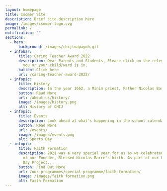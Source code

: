 ```yaml
---
layout: homepage
title: Isomer Site
description: Brief site description here
image: /images/isomer-logo.svg
permalink: /
notification: ""
sections:
  - hero:
      background: /images/chijtoapayoh.gif
  - infobar:
      title: Caring Teacher Award 2022
      description: Dear Parents and Students, Please click on the relevant form which
        you or your child/ward is in.
      button: Click here
      url: /caring-teacher-award-2022/
  - infopic:
      title: History
      description: In the year 1662, a Minim priest, Father Nicolas Barré saw...
      button: Read More
      url: /about-us/history/
      image: /images/history.png
      alt: History of CHIJ
  - infopic:
      title: Events
      description: Look ahead at what's happening in the school calendar
      button: Read More
      url: /events/
      image: /images/events.png
      alt: Sports Day
  - infopic:
      title: Faith Formation
      description: 2021 was a very special year for us as we celebrated the 400th year
        of our Founder, Blessed Nicolas Barre's birth. As part of our Founder's
        Day Project...
      button: Find Out More
      url: /our-programmes/special-programme/faith-formation/
      image: /images/faith formation.png
      alt: Faith Formation
---
```

